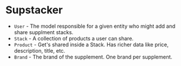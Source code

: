 # Supstacker

- `User` - The model responsible for a given entity who might add and share supplment stacks.
- `Stack` - A collection of products a user can share.
- `Product` - Get's shared inside a Stack. Has richer data like price, description, title, etc.
- `Brand` - The brand of the supplement. One brand per supplement.
